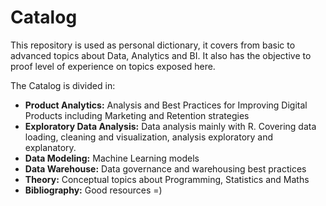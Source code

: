 # Catalog

This repository is used as personal dictionary, it covers from basic to advanced topics about Data, Analytics and BI. It also has the objective to proof level of experience on topics exposed here.

The Catalog is divided in:
* **Product Analytics:** Analysis and Best Practices for Improving Digital Products including Marketing and Retention strategies 
* **Exploratory Data Analysis:** Data analysis mainly with R. Covering data loading, cleaning and visualization, analysis exploratory and explanatory. 
* **Data Modeling:** Machine Learning models
* **Data Warehouse:** Data governance and warehousing best practices 
* **Theory:** Conceptual topics about Programming, Statistics and Maths
* **Bibliography:** Good resources =) 
